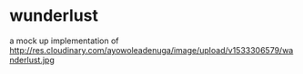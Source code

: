 # wunderlust
a mock up implementation of http://res.cloudinary.com/ayowoleadenuga/image/upload/v1533306579/wanderlust.jpg
